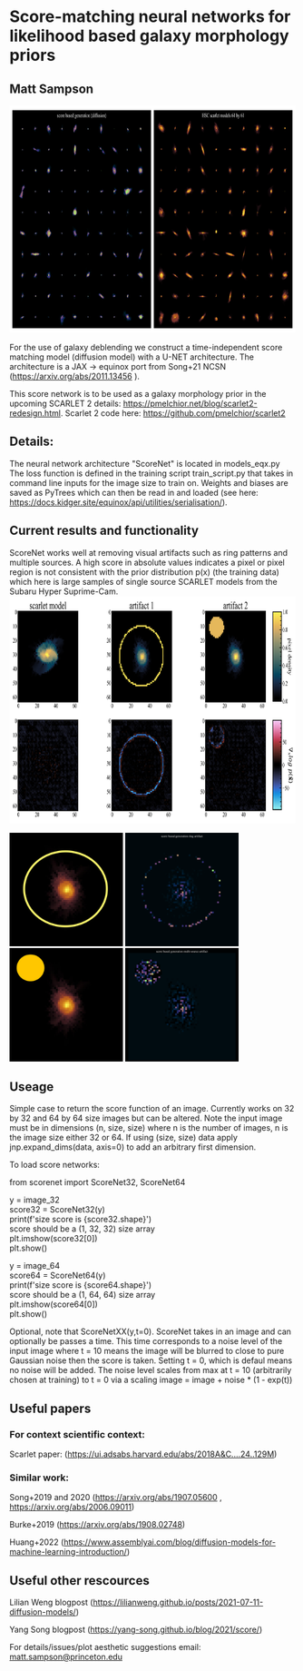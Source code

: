 # Score-matching neural networks for likelihood based galaxy morphology priors
## Matt Sampson

<img src="/images/compare.png" height="400">

For the use of galaxy deblending we construct a time-independent 
score matching model (diffusion model) with a U-NET architecture. The architecture
is a JAX -> equinox port from Song+21 NCSN (https://arxiv.org/abs/2011.13456  ).

This score network is to be used as a galaxy morphology prior in the upcoming 
SCARLET 2 details: https://pmelchior.net/blog/scarlet2-redesign.html. Scarlet 2 code here: https://github.com/pmelchior/scarlet2

## Details:
The neural network architecture "ScoreNet" is located in models_eqx.py
The loss function is defined in the training script train_script.py that takes in command
line inputs for the image size to train on. 
Weights and biases are saved as PyTrees which can then be read in and loaded (see here: https://docs.kidger.site/equinox/api/utilities/serialisation/). 

## Current results and functionality
ScoreNet works well at removing visual artifacts such as ring patterns and multiple sources. A high score in absolute values indicates a pixel or pixel region is not consistent with the prior distribution p(x) (the training data) which here is large samples of single source SCARLET models from the Subaru Hyper Suprime-Cam.
<img src="/images/score_runtests.png" height="400">


<img src="/images/HSC_res64_artifact2.jpg" height="200"> <img src="/images/rings_single.gif" width="200" height="200"/> <img src="/images/HSC_res64_artifact.jpg" height="200"> <img src="/images/multi.gif" width="200" height="200"/>

## Useage
Simple case to return the score function of an image. Currently works on 32 by 32 and 64 by 64 size images but can be altered. Note the input image must be in dimensions (n, size, size) where n is the number of images, n is the image size either 32 or 64. If using (size, size) data apply jnp.expand_dims(data, axis=0) to add an arbitrary first dimension. 

To load score networks:

from scorenet import ScoreNet32, ScoreNet64

y = image_32  
score32 = ScoreNet32(y)  
print(f'size score is {score32.shape}')  
score should be a (1, 32, 32) size array  
plt.imshow(score32[0])  
plt.show()  

y = image_64  
score64 = ScoreNet64(y)  
print(f'size score is {score64.shape}')  
score should be a (1, 64, 64) size array  
plt.imshow(score64[0])  
plt.show()  

Optional, note that ScoreNetXX(y,t=0). ScoreNet takes in an image and can optionally be passes a time. This time corresponds to a noise level of the input image where t = 10 means the image will be blurred to close to pure Gaussian noise then the score is taken. Setting t = 0, which is defaul means no noise will be added. The noise level scales from max at t = 10 (arbitrarily chosen at training) to t = 0 via a scaling image = image + noise * (1 - exp(t))



## Useful papers
### For context scientific context:

Scarlet paper: (https://ui.adsabs.harvard.edu/abs/2018A&C....24..129M)

### Similar work:

Song+2019 and 2020 (https://arxiv.org/abs/1907.05600 , https://arxiv.org/abs/2006.09011)

Burke+2019 (https://arxiv.org/abs/1908.02748)

Huang+2022 (https://www.assemblyai.com/blog/diffusion-models-for-machine-learning-introduction/)

## Useful other rescources
Lilian Weng blogpost (https://lilianweng.github.io/posts/2021-07-11-diffusion-models/)

Yang Song blogpost (https://yang-song.github.io/blog/2021/score/)

For details/issues/plot aesthetic suggestions
email: matt.sampson@princeton.edu 
